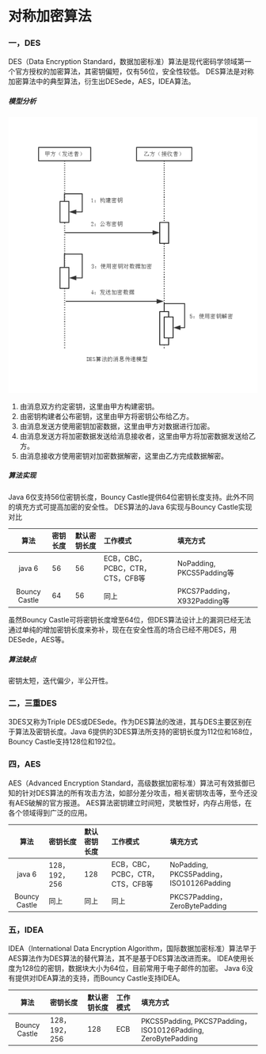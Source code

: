 对称加密算法
===

### 一，DES

DES（Data Encryption Standard，数据加密标准）算法是现代密码学领域第一个官方授权的加密算法，其密钥偏短，仅有56位，安全性较低。
DES算法是对称加密算法中的典型算法，衍生出DESede，AES，IDEA算法。

##### 模型分析

![DES](img/3.1-des.png)

1. 由消息双方约定密钥，这里由甲方构建密钥。
2. 由密钥构建者公布密钥，这里由甲方将密钥公布给乙方。
3. 由消息发送方使用密钥加密数据，这里由甲方对数据进行加密。
4. 由消息发送方将加密数据发送给消息接收者，这里由甲方将加密数据发送给乙方。
5. 由消息接收方使用密钥对加密数据解密，这里由乙方完成数据解密。

##### 算法实现

Java 6仅支持56位密钥长度，Bouncy Castle提供64位密钥长度支持。此外不同的填充方式可提高加密的安全性。
DES算法的Java 6实现与Bouncy Castle实现对比

|      算法   |  密钥长度 | 默认密钥长度 |          工作模式             | 填充方式 |
| :--------: | :---------- | :--------- | :--------------------------  | :------ |
| java 6        |    56    | 56         |ECB，CBC，PCBC，CTR，CTS，CFB等 | NoPadding, PKCS5Padding等 |
| Bouncy Castle |    64    | 56         |              同上            | PKCS7Padding，X932Padding等 |

虽然Bouncy Castle可将密钥长度增至64位，但DES算法设计上的漏洞已经无法通过单纯的增加密钥长度来弥补，现在在安全性高的场合已经不用DES，用DESede，AES等。

##### 算法缺点

密钥太短，迭代偏少，半公开性。

### 二，三重DES

3DES又称为Triple DES或DESede。作为DES算法的改进，其与DES主要区别在于算法及密钥长度。Java 6提供的3DES算法所支持的密钥长度为112位和168位，
Bouncy Castle支持128位和192位。

### 四，AES

AES（Advanced Encryption Standard，高级数据加密标准）算法可有效抵御已知的针对DES算法的所有攻击方法，如部分差分攻击，相关密钥攻击等，至今还没有AES破解的官方报道。
AES算法密钥建立时间短，灵敏性好，内存占用低，在各个领域得到广泛的应用。

|      算法   |  密钥长度 | 默认密钥长度 |          工作模式             | 填充方式 |
| :--------: | :---------- | :--------- | :--------------------------  | :------ |
| java 6 | 128，192，256 | 128 | ECB，CBC，PCBC，CTR，CTS，CFB等 | NoPadding, PKCS5Padding，ISO10126Padding |
| Bouncy Castle |    同上    | 同上    |   同上   | PKCS7Padding，ZeroBytePadding |

### 五，IDEA

IDEA（International Data Encryption Algorithm，国际数据加密标准）算法早于AES算法作为DES算法的替代算法，其不是基于DES算法改进而来。
IDEA使用长度为128位的密钥，数据块大小为64位，目前常用于电子邮件的加密。
Java 6没有提供对IDEA算法的支持，而Bouncy Castle支持IDEA。

|      算法   |  密钥长度 | 默认密钥长度 |          工作模式             | 填充方式 |
| :--------: | :---------- | :--------- | :--------------------------  | :------ |
| Bouncy Castle  | 128，192，256 | 128 | ECB | PKCS5Padding, PKCS7Padding，ISO10126Padding, ZeroBytePadding |
